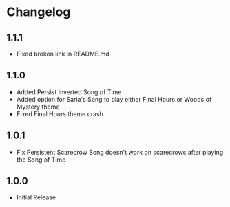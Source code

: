 # Changelog

## 1.1.1

* Fixed broken link in README.md

## 1.1.0

* Added Persist Inverted Song of Time
* Added option for Saria's Song to play either Final Hours or Woods of Mystery theme
* Fixed Final Hours theme crash

## 1.0.1

* Fix Persistent Scarecrow Song doesn't work on scarecrows after playing the Song of Time

## 1.0.0

* Initial Release
